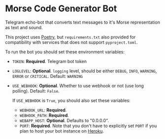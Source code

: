 # Morse Code Generator Bot

Telegram echo-bot that converts text messages to it's Morse representation as text and sound.

This project uses [Poetry], but `requirements.txt` also provided for compatibility with services that does not support `pyproject.toml`.

To run the bot you should set these environment variables:

- `TOKEN`: **Required**. Telegram bot token

- `LOGLEVEL`: **Optional**. `logging` level, should be either `DEBUG`, `INFO`, `WARNING`, `ERROR` or `CRITICAL`. Default: `WARNING`

- `USE_WEBHOOK`: **Optional**. Whether to use webhook or not (use long polling). Default: `False`.

    If `USE_WEBHOOK` is `True`, you should also set these variables:

    - `WEBHOOK_URL`: **Required**.
    - `WEBHOOK_PATH`: **Required**.
    - `WEBAPP_HOST`: **Optional**. Defaults to "0.0.0.0".
    - `PORT`: **Required**. Note that you don't have to explicitly set `PORT` if you plan to host your bot instance on [Heroku].

[Poetry]: https://python-poetry.org/
[Heroku]: https://www.heroku.com/home